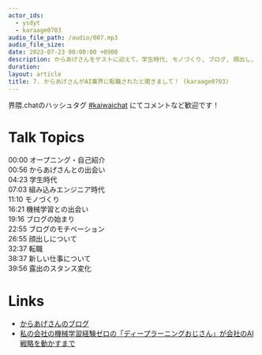 ```yaml
---
actor_ids:
  - ysdyt
  - karaage0703
audio_file_path: /audio/007.mp3
audio_file_size:
date: 2023-07-23 00:00:00 +0900
description: からあげさんをゲストに迎えて、学生時代, モノづくり, ブログ, 顔出し, 転職 などについて話しました。
duration:
layout: article
title: 7. からあげさんがAI業界に転職されたと聞きまして！ (karaage0703)
---
```


界隈.chatのハッシュタグ [#kaiwaichat](https://twitter.com/search?q=%23kaiwaichat&src=typed_query&f=live) にてコメントなど歓迎です！

# Talk Topics
00:00 オープニング・自己紹介  
00:56 からあげさんとの出会い  
04:23 学生時代  
07:03 組み込みエンジニア時代  
11:10 モノづくり  
16:21 機械学習との出会い  
19:16 ブログの始まり  
22:55 ブログのモチベーション  
26:55 顔出しについて  
32:37 転職  
38:37 新しい仕事について  
39:56 露出のスタンス変化  

# Links
- [からあげさんのブログ](https://karaage.hatenadiary.jp/)
- [私の会社の機械学習経験ゼロの「ディープラーニングおじさん」が会社のAI戦略を動かすまで](https://karaage.hatenadiary.jp/entry/2018/05/02/073000)
